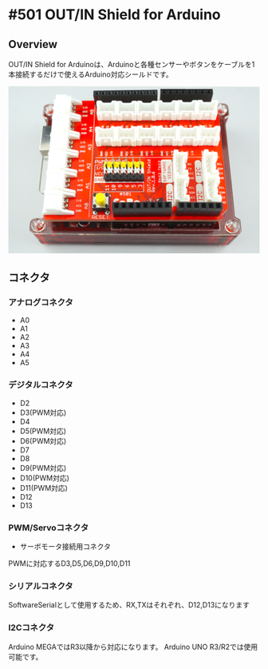 # #501 OUT/IN Shield for Arduino

## Overview
OUT/IN Shield for Arduinoは、Arduinoと各種センサーやボタンをケーブルを1本接続するだけで使えるArduino対応シールドです。

![](./img/500_outin/product/501_arduino.png)

## コネクタ
### アナログコネクタ
- A0
- A1
- A2
- A3
- A4
- A5

### デジタルコネクタ
- D2
- D3(PWM対応)
- D4
- D5(PWM対応)
- D6(PWM対応)
- D7
- D8
- D9(PWM対応)
- D10(PWM対応)
- D11(PWM対応)
- D12
- D13

### PWM/Servoコネクタ
- サーボモータ接続用コネクタ

PWMに対応するD3,D5,D6,D9,D10,D11

### シリアルコネクタ
SoftwareSerialとして使用するため、RX,TXはそれぞれ、D12,D13になります

### I2Cコネクタ
Arduino MEGAではR3以降から対応になります。
Arduino UNO R3/R2では使用可能です。

